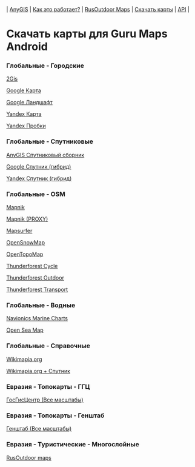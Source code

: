 | [AnyGIS][01] | [Как это работает?][02] | [RusOutdoor Maps][03] | [Скачать карты][04] | [API][05] |


[01]: https://nnngrach.github.io/AnyGIS_maps/index
[02]: https://nnngrach.github.io/AnyGIS_maps/Web/Html/Description_ru
[03]: https://nnngrach.github.io/AnyGIS_maps/Web/Html/RusOutdoor_ru
[04]: https://nnngrach.github.io/AnyGIS_maps/Web/Html/DownloadPage_ru
[05]: https://nnngrach.github.io/AnyGIS_maps/Web/Html/Api_ru
# Скачать карты для Guru Maps Android


### Глобальные - Городские
[2Gis](https://anygis.herokuapp.com/download/galileo/Global-City_2gis.ms "Скачать эту карту")

[Google Карта](https://anygis.herokuapp.com/download/galileo/Global-City_Google_map.ms "Скачать эту карту")

[Google Ландшафт](https://anygis.herokuapp.com/download/galileo/Global-City_Google_terrain.ms "Скачать эту карту")

[Yandex Карта](https://anygis.herokuapp.com/download/galileo/Global-City_Yandex_map.ms "Скачать эту карту")

[Yandex Пробки](https://anygis.herokuapp.com/download/galileo/Global-City_Yandex_traffic.ms "Скачать эту карту")



### Глобальные - Спутниковые
[AnyGIS Спутниковый сборник](https://anygis.herokuapp.com/download/galileo/Global-Satellites_All.ms "Скачать эту карту")

[Google Спутник (гибрид)](https://anygis.herokuapp.com/download/galileo/Global-Satellites_Google_with_labels.ms "Скачать эту карту")

[Yandex Спутник (гибрид)](https://anygis.herokuapp.com/download/galileo/Global-Satellites_Yandex_with_labels.ms "Скачать эту карту")



### Глобальные - OSM
[Mapnik](https://anygis.herokuapp.com/download/galileo/Global-OSM_Mapnik.ms "Скачать эту карту")

[Mapnik (PROXY)](https://anygis.herokuapp.com/download/galileo/Global-OSM_Mapnik_Proxy.ms "Скачать эту карту")

[Mapsurfer](https://anygis.herokuapp.com/download/galileo/Global-OSM_Mapsurfer.ms "Скачать эту карту")

[OpenSnowMap](https://anygis.herokuapp.com/download/galileo/Global-OSM_OpenSnowMap.ms "Скачать эту карту")

[OpenTopoMap](https://anygis.herokuapp.com/download/galileo/Global-OSM_OpenTopoMap.ms "Скачать эту карту")

[Thunderforest Cycle](https://anygis.herokuapp.com/download/galileo/Global-OSM_Thunderforest_Cycle.ms "Скачать эту карту")

[Thunderforest Outdoor](https://anygis.herokuapp.com/download/galileo/Global-OSM_Thunderforest_Outdoor.ms "Скачать эту карту")

[Thunderforest Transport](https://anygis.herokuapp.com/download/galileo/Global-OSM_Thunderforest_Transport.ms "Скачать эту карту")



### Глобальные - Водные
[Navionics Marine Charts](https://anygis.herokuapp.com/download/galileo/Global-Water_Navionics_Marine_Charts.ms "Скачать эту карту")

[Open Sea Map](https://anygis.herokuapp.com/download/galileo/Global-Water_OpenSeaMap.ms "Скачать эту карту")



### Глобальные - Справочные
[Wikimapia.org](https://anygis.herokuapp.com/download/galileo/Global_Wikimapia.ms "Скачать эту карту")

[Wikimapia.org + Спутник](https://anygis.herokuapp.com/download/galileo/Global_Wikimapia_satellite.ms "Скачать эту карту")



### Евразия - Топокарты - ГГЦ
[ГосГисЦентр (Все масштабы)](https://anygis.herokuapp.com/download/galileo/Eurasia-Topo_GGC_All.ms "Скачать эту карту")



### Евразия - Топокарты - Генштаб
[Генштаб (Все масштабы)](https://anygis.herokuapp.com/download/galileo/Eurasia-Topo_Genshtab_All.ms "Скачать эту карту")



### Евразия - Туристические - Многослойные
[RusOutdoor maps](https://anygis.herokuapp.com/download/galileo/Eurasia-Hiking-Multylayer_RusOutdoorMaps.ms "Скачать эту карту")


